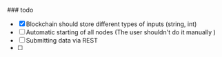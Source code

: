 ### todo 

- [x] Blockchain should store different types of inputs (string, int)
- [ ] Automatic starting of all nodes (The user shouldn't do it manually )
- [ ] Submitting data via REST
- [ ] 
